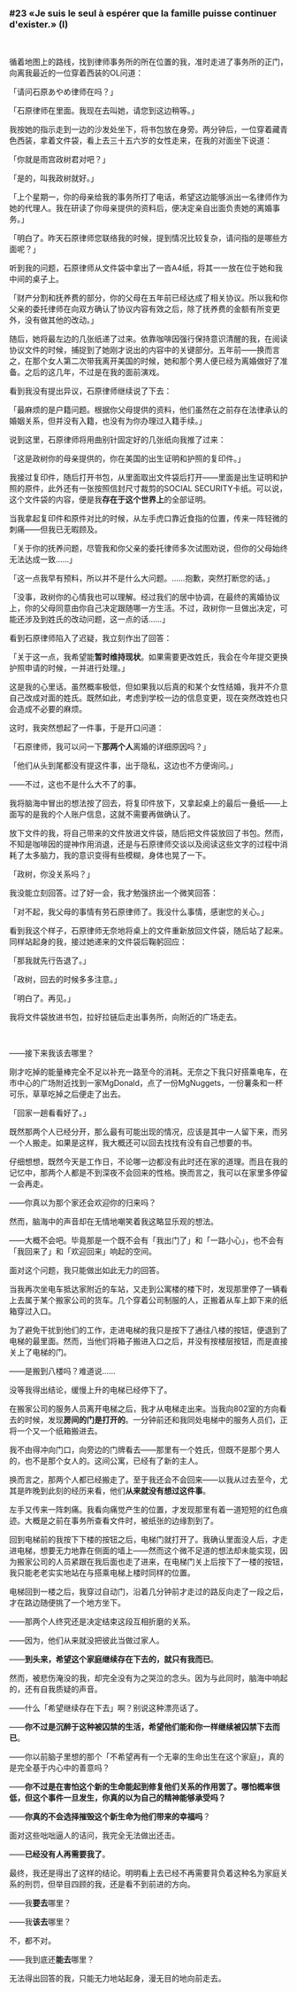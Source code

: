 ### #23 «Je suis le seul à espérer que la famille puisse continuer d'exister.» (I)

&emsp;

循着地图上的路线，找到律师事务所的所在位置的我，准时走进了事务所的正门，向离我最近的一位穿着西装的OL问道：

「请问石原あやめ律师在吗？」

「石原律师在里面。我现在去叫她，请您到这边稍等。」

我按她的指示走到一边的沙发处坐下，将书包放在身旁。两分钟后，一位穿着藏青色西装，拿着文件袋，看上去三十五六岁的女性走来，在我的对面坐下说道：

「你就是雨宫政树君对吧？」

「是的，叫我政树就好。」

「上个星期一，你的母亲给我的事务所打了电话，希望这边能够派出一名律师作为她的代理人。我在研读了你母亲提供的资料后，便决定亲自出面负责她的离婚事务。」

「明白了。昨天石原律师您联络我的时候，提到情况比较复杂，请问指的是哪些方面呢？」

听到我的问题，石原律师从文件袋中拿出了一沓A4纸，将其一一放在位于她和我中间的桌子上。

「财产分割和抚养费的部分，你的父母在五年前已经达成了相关协议。所以我和你父亲的委托律师在向双方确认了协议内容有效之后，除了抚养费的金额有所变更外，没有做其他的改动。」

随后，她将最左边的几张纸递了过来。依靠咖啡因强行保持意识清醒的我，在阅读协议文件的时候，捕捉到了她刚才说出的内容中的关键部分。五年前——换而言之，在那个女人第二次带我离开美国的时候，她和那个男人便已经为离婚做好了准备。之后的这几年，不过是在我的面前演戏。

看到我没有提出异议，石原律师继续说了下去：

「最麻烦的是户籍问题。根据你父母提供的资料，他们虽然在之前存在法律承认的婚姻关系，但并没有入籍，也没有为你办理过入籍手续。」

说到这里，石原律师将用曲别针固定好的几张纸向我推了过来：

「这是政树你的母亲提供的，你在美国的出生证明和护照的复印件。」

我接过复印件，随后打开书包，从里面取出文件袋后打开——里面是出生证明和护照的原件，此外还有一张按照信封尺寸裁剪的SOCIAL SECURITY卡纸。可以说，这个文件袋的内容，便是我**存在于这个世界上**的全部证明。

当我拿起复印件和原件对比的时候，从左手虎口靠近食指的位置，传来一阵轻微的刺痛——但我已无暇顾及。

「关于你的抚养问题，尽管我和你父亲的委托律师多次试图劝说，但你的父母始终无法达成一致……」

「这一点我早有预料，所以并不是什么大问题。……抱歉，突然打断您的话。」

「没事，政树你的心情我也可以理解。经过我们的居中协调，在最终的离婚协议上，你的父母同意由你自己决定跟随哪一方生活。不过，政树你一旦做出决定，可能还涉及到姓氏的改动问题，这一点的话……」

看到石原律师陷入了迟疑，我立刻作出了回答：

「关于这一点，我希望能**暂时维持现状**。如果需要更改姓氏，我会在今年提交更换护照申请的时候，一并进行处理。」

这是我的心里话。虽然概率极低，但如果我以后真的和某个女性结婚，我并不介意自己改成对面的姓氏。既然如此，考虑到学校一边的信息变更，现在突然改姓也只会造成不必要的麻烦。

这时，我突然想起了一件事，于是开口问道：

「石原律师，我可以问一下**那两个人**离婚的详细原因吗？」

「他们从头到尾都没有提这件事，出于隐私，这边也不方便询问。」

——不过，这也不是什么大不了的事。

我将脑海中冒出的想法按了回去，将复印件放下，又拿起桌上的最后一叠纸——上面写的是我的个人账户信息，这就不需要再做确认了。

放下文件的我，将自己带来的文件放进文件袋，随后把文件袋放回了书包。然而，不知是咖啡因的提神作用消退，还是与石原律师交谈以及阅读这些文字的过程中消耗了太多脑力，我的意识变得有些模糊，身体也晃了一下。

「政树，你没关系吗？」

我没能立刻回答。过了好一会，我才勉强挤出一个微笑回答：

「对不起，我父母的事情有劳石原律师了。我没什么事情，感谢您的关心。」

看到我这个样子，石原律师无奈地将桌上的文件重新放回文件袋，随后站了起来。同样站起身的我，接过她递来的文件袋后鞠躬回应：

「那我就先行告退了。」

「政树，回去的时候多多注意。」

「明白了。再见。」

我将文件袋放进书包，拉好拉链后走出事务所，向附近的广场走去。

&emsp;

——接下来我该去哪里？

刚才吃掉的能量棒完全不足以补充一路至今的消耗。无奈之下我只好搭乘电车，在市中心的广场附近找到一家MgDonald，点了一份MgNuggets，一份薯条和一杯可乐，草草吃掉之后便走了出去。

「回家一趟看看好了。」

既然那两个人已经分开，那么最有可能出现的情况，应该是其中一人留下来，而另一个人搬走。如果是这样，我大概还可以回去找找有没有自己想要的书。

仔细想想，既然今天是工作日，不论哪一边都没有此时还在家的道理。而且在我的记忆中，那两个人都是不到深夜不会回来的性格。换而言之，我可以在家里多停留一会再走。

——你真以为那个家还会欢迎你的归来吗？

然而，脑海中的声音却在无情地嘲笑着我这略显乐观的想法。

——大概不会吧。毕竟那是一个既不会有「我出门了」和「一路小心」，也不会有「我回来了」和「欢迎回来」响起的空间。

面对这个问题，我只能做出如此无力的回答。

当我再次坐电车抵达家附近的车站，又走到公寓楼的楼下时，发现那里停了一辆看上去属于某个搬家公司的货车。几个穿着公司制服的人，正搬着从车上卸下来的纸箱穿过入口。

为了避免干扰到他们的工作，走进电梯的我只是按下了通往八楼的按钮，便退到了电梯的最里面。然而，当他们将箱子搬进入口之后，并没有按楼层按钮，而是直接关上了电梯的门。

——是搬到八楼吗？难道说……

没等我得出结论，缓慢上升的电梯已经停下了。

在搬家公司的服务人员离开电梯之后，我才从电梯走出来。当我向802室的方向看去的时候，发现**房间的门是打开的**。一分钟前还和我同处电梯中的服务人员们，正将一个又一个纸箱搬进去。

我不由得冲向门口，向旁边的门牌看去——那里有一个姓氏，但既不是那个男人的，也不是那个女人的。这间公寓，已经有了新的主人。

换而言之，那两个人都已经搬走了。至于我还会不会回来——以我从过去至今，尤其是昨晚到此刻的经历来看，他们**从来就没有想过这件事**。

左手又传来一阵刺痛。我看向痛觉产生的位置，才发现那里有着一道短短的红色痕迹。大概是之前在事务所查看文件时，被纸张的边缘割到了。

回到电梯前的我按下下楼的按钮之后，电梯门就打开了。我确认里面没人后，才走进电梯，想要无力地靠在侧面的墙上——然而这个微不足道的想法却未能实现，因为搬家公司的人员紧跟在我后面也走了进来，在电梯门关上后按下了一楼的按钮，我只能老老实实地站在与搭乘电梯上楼时同样的位置。

电梯回到一楼之后，我穿过自动门，沿着几分钟前才走过的路反向走了一段之后，才在路边随便挑了一个地方坐下。

——那两个人终究还是决定结束这段互相折磨的关系。

——因为，他们从来就没把彼此当做过家人。

——**到头来，希望这个家庭继续存在下去的，就只有我而已**。

然而，被悲伤淹没的我，却完全没有为之哭泣的念头。因为与此同时，脑海中响起的，还有自我质疑的声音。

——什么「希望继续存在下去」啊？别说这种漂亮话了。

——**你不过是沉醉于这种被囚禁的生活，希望他们能和你一样继续被囚禁下去而已**。

——你以前脑子里想的那个「不希望再有一个无辜的生命出生在这个家庭」，真的是完全基于内心中的善意吗？

——**你不过是在害怕这个新的生命能起到修复他们关系的作用罢了。哪怕概率很低，但这个事件一旦发生，你真的以为自己的精神能够承受吗？**

——**你真的不会选择摧毁这个新生命为他们带来的幸福吗**？

面对这些咄咄逼人的诘问，我完全无法做出还击。

——**已经没有人再需要我了**。

最终，我还是得出了这样的结论。明明看上去已经不再需要背负着这种名为家庭关系的刑罚，但举目四顾的我，还是看不到前进的方向。

——我**要去**哪里？

——我**该去**哪里？

不，都不对。

——我到底还**能去**哪里？

无法得出回答的我，只能无力地站起身，漫无目的地向前走去。
